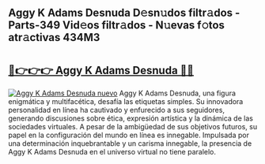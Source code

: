 ## Aggy K Adams Desnuda D𝚎sn𝚞dos filtr𝚊dos - Parts-349 Vid𝚎os filtr𝚊dos - N𝚞evas f𝚘tos atr𝚊ctivas 434M3

# <h2><a href="http://mb92ar.tromn.icu/?c=Aggy+K+Adams+Desnuda">🔗👉👉👉 Aggy K Adams Desnuda 🔗🔗</a></h2>

[![Aggy K Adams Desnuda nuevo](https://i.imgur.com/pEAQMta.gif)](http://mb92ar.tromn.icu/?c=Aggy+K+Adams+Desnuda)
Aggy K Adams Desnuda, una figura enigmática y multifacética, desafía las etiquetas simples. Su innovadora personalidad en línea ha cautivado y enfurecido a sus seguidores, generando discusiones sobre ética, expresión artística y la dinámica de las sociedades virtuales. A pesar de la ambigüedad de sus objetivos futuros, su papel en la configuración del mundo en línea es innegable. Impulsada por una determinación inquebrantable y un carisma innegable, la presencia de Aggy K Adams Desnuda en el universo virtual no tiene paralelo.
